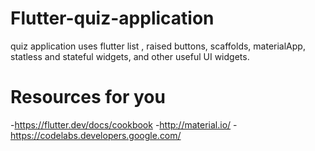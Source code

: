 # Flutter-quiz-application
quiz application uses flutter list , raised buttons, scaffolds, materialApp, statless and stateful widgets, and other useful UI widgets.

# Resources for you 
-https://flutter.dev/docs/cookbook
-http://material.io/
-https://codelabs.developers.google.com/
